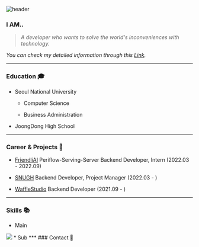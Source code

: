 ![header](https://capsule-render.vercel.app/api?type=soft&color=timeAuto&height=300&section=header&text=Jaehyun's%20Profile&desc=Nice%20to%20meet%20you%20!&fontSize=60&descAlignY=70)

### I AM..
> *A developer who wants to solve the world's inconveniences with technology.*

*You can check my detailed information through this [Link](https://peaceful-denim-0c9.notion.site/6e391812109a4bffae6fd29053037454).*

***
### Education 🎓
* Seoul National University

  * Computer Science
  
  * Business Administration
  
* JoongDong High School

***
### Career & Projects 🚀
* [FriendliAI](https://friendli.ai) Periflow-Serving-Server Backend Developer, Intern (2022.03 - 2022.09)

* [SNUGH](https://github.com/wafflestudio/SNUGH-server) Backend Developer, Project Manager (2022.03 - )

* [WaffleStudio](https://github.com/wafflestudio) Backend Developer (2021.09 - )

***
### Skills 📚
* Main
<img src="https://img.shields.io/badge/문자-색코드?style=for-the-badge&logo=이미지 이름&logoColor=black">
* Sub
***
### Contact 📧
<!--
**jaejae2374/jaejae2374** is a ✨ _special_ ✨ repository because its `README.md` (this file) appears on your GitHub profile.

Here are some ideas to get you started:

- 🔭 I’m currently working on ...
- 🌱 I’m currently learning ...
- 👯 I’m looking to collaborate on ...
- 🤔 I’m looking for help with ...
- 💬 Ask me about ...
- 📫 How to reach me: ...
- 😄 Pronouns: ...
- ⚡ Fun fact: ...
-->
